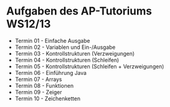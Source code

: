 # Aufgaben des AP-Tutoriums WS12/13

 * Termin 01 - Einfache Ausgabe
 * Termin 02 - Variablen und Ein-/Ausgabe
 * Termin 03 - Kontrollstrukturen (Verzweigungen)
 * Termin 04 - Kontrollstrukturen (Schleifen)
 * Termin 05 - Kontrollstrukturen (Schleifen + Verzweigungen)
 * Termin 06 - Einführung Java
 * Termin 07 - Arrays
 * Termin 08 - Funktionen
 * Termin 09 - Zeiger
 * Termin 10 - Zeichenketten
